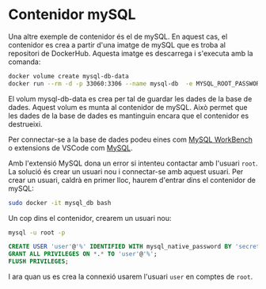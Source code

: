 # Contenidor mySQL

Una altre exemple de contenidor és el de mySQL. En aquest cas, el contenidor es crea a partir d'una imatge de mySQL que es troba al repositori de DockerHub. Aquesta imatge es descarrega i s'executa amb la comanda:

```bash
docker volume create mysql-db-data
docker run --rm -d -p 33060:3306 --name mysql-db  -e MYSQL_ROOT_PASSWORD=secret --mount src=mysql-db-data,dst=/var/lib/mysql mysql
```

El volum mysql-db-data es crea per tal de guardar les dades de la base de dades. Aquest volum es munta al contenidor de mySQL. Això permet que les dades de la base de dades es mantinguin encara que el contenidor es destrueixi.

Per connectar-se a la base de dades podeu eines com [MySQL WorkBench](https://www.mysql.com/products/workbench/) o extensions de VSCode com [MySQL](https://marketplace.visualstudio.com/items?itemName=formulahendry.vscode-mysql).

Amb l'extensió MySQL dona un error si intenteu contactar amb l'usuari `root`. La solució és crear un usuari nou i connectar-se amb aquest usuari. Per crear un usuari, caldrà en primer lloc, haurem d'entrar dins el contenidor de mySQL:

```bash
sudo docker -it mysql_db bash
```

Un cop dins el contenidor, crearem un usuari nou:

```bash
mysql -u root -p
```

```sql
CREATE USER 'user'@'%' IDENTIFIED WITH mysql_native_password BY 'secret';
GRANT ALL PRIVILEGES ON *.* TO 'user'@'%';
FLUSH PRIVILEGES;
```

I ara quan us es crea la connexió usarem l'usuari `user` en comptes de `root`.
